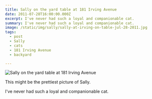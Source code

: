 ```yaml
---
title: Sally on the yard table at 181 Irving Avenue
date: 2011-07-28T16:00:00.000Z
excerpt: I've never had such a loyal and companionable cat.
summary: I've never had such a loyal and companionable cat.
image: /static/img/sally/sally-at-irving-on-table-jul-28-2011.jpg
tags:
  - post
  - Sally
  - cats
  - 181 Irving Avenue
  - backyard

---
```


![Sally on the yard table at 181 Irving Avenue](/static/img/sally/sally-at-irving-on-table-jul-28-2011.jpg "Sally on the yard table at 181 Irving Avenue")

This might be the prettiest picture of Sally.

I've never had such a loyal and companionable cat.

